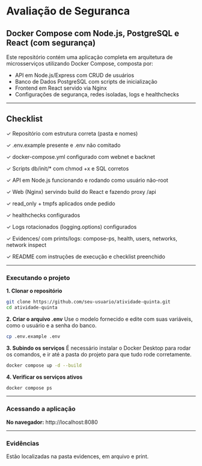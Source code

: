 # Avaliação de Seguranca
Docker Compose com Node.js, PostgreSQL e React (com segurança)
-
Este repositório contém uma aplicação completa em arquitetura de microsserviços utilizando Docker Compose, composta por:

- API em Node.js/Express com CRUD de usuários  
- Banco de Dados PostgreSQL com scripts de inicialização  
- Frontend em React servido via Nginx  
- Configurações de segurança, redes isoladas, logs e healthchecks  
---
## Checklist

✓ Repositório com estrutura correta (pasta e nomes)

✓ .env.example presente e .env não comitado

✓ docker-compose.yml configurado com webnet e backnet

✓ Scripts db/init/* com chmod +x e SQL corretos

✓ API em Node.js funcionando e rodando como usuário não-root

✓ Web (Nginx) servindo build do React e fazendo proxy /api

✓ read_only + tmpfs aplicados onde pedido

✓ healthchecks configurados

✓ Logs rotacionados (logging.options) configurados

✓ Evidences/ com prints/logs: compose-ps, health, users, networks, network inspect

✓ README com instruções de execução e checklist preenchido

---
### Executando o projeto

**1. Clonar o repositório**
```bash
git clone https://github.com/seu-usuario/atividade-quinta.git
cd atividade-quinta
```

**2. Criar o arquivo .env**
Use o modelo fornecido e edite com suas variáveis, como o usuário e a senha do banco.
```bash
cp .env.example .env
```

**3. Subindo os serviços**
É necessário instalar o Docker Desktop para rodar os comandos, e ir até a pasta do projeto para que tudo rode corretamente. 
```bash
docker compose up -d --build
```

**4. Verificar os serviços ativos**
```bash
docker compose ps
```

---
### Acessando a aplicação
**No navegador:**
http://localhost:8080

---
### Evidências
Estão localizadas na pasta evidences, em arquivo e print.
